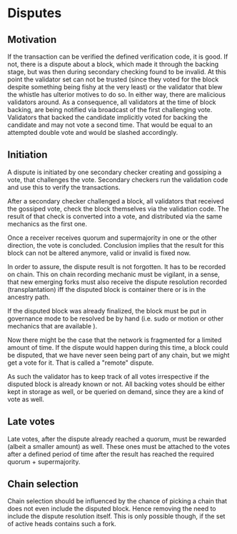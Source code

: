 # Disputes

## Motivation

If the transaction can be verified the defined verification code, it is good. If not, there is a dispute
about a block, which made it through the backing stage, but was then during secondary checking found
to be invalid.
At this point the validator set can not be trusted (since they voted for the block despite something being
fishy at the very least) or the validator that blew the whistle has ulterior motives to do so.
In either way, there are malicious validators around.
As a consequence, all validators at the time of block backing, are being notified via broadcast of the first challenging vote.
Validators that backed the candidate implicitly voted for backing the candidate and may not vote a second time.
That would be equal to an attempted double vote and would be slashed accordingly.

## Initiation

A dispute is initiated by one secondary checker creating and gossiping a vote, that challenges the vote.
Secondary checkers run the validation code and use this to verify the transactions.

After a secondary checker challenged a block, all validators that received the gossiped vote, check the
block themselves via the validation code.
The result of that check is converted into a vote, and distributed via the same mechanics as the first one.

Once a receiver receives quorum and supermajority in one or the other direction, the
vote is concluded.
Conclusion implies that the result for this block can not be altered anymore, valid or invalid is fixed now.

In order to assure, the dispute result is not forgotten. It has to be recorded on chain.
This on chain recording mechanic must be vigilant, in a sense, that new emerging forks
must also receive the dispute resolution recorded (transplantation) iff the disputed block is container there or is in the
ancestry path.

If the disputed block was already finalized, the block must be put in governance mode to be resolved be by hand
(i.e. sudo or motion or other mechanics that are available ).

Now there might be the case that the network is fragmented for a limited amount of time. If the dispute would happen
during this time, a block could be disputed, that we have never seen being part of any chain, but we might get
a vote for it. That is called a "remote" dispute.

As such the validator has to keep track of all votes irrespective if the disputed block is already known or not.
All backing votes should be either kept in storage as well, or be queried on demand, since they are a kind of vote
as well.

## Late votes

Late votes, after the dispute already reached a quorum, must be rewarded (albeit a smaller amount) as well.
These ones must be attached to the votes after a defined period of time after the result has reached
the required quorum + supermajority.

## Chain selection

Chain selection should be influenced by the chance of picking a chain that does not even include the disputed block.
Hence removing the need to include the dispute resolution itself.
This is only possible though, if the set of active heads contains such a fork.
